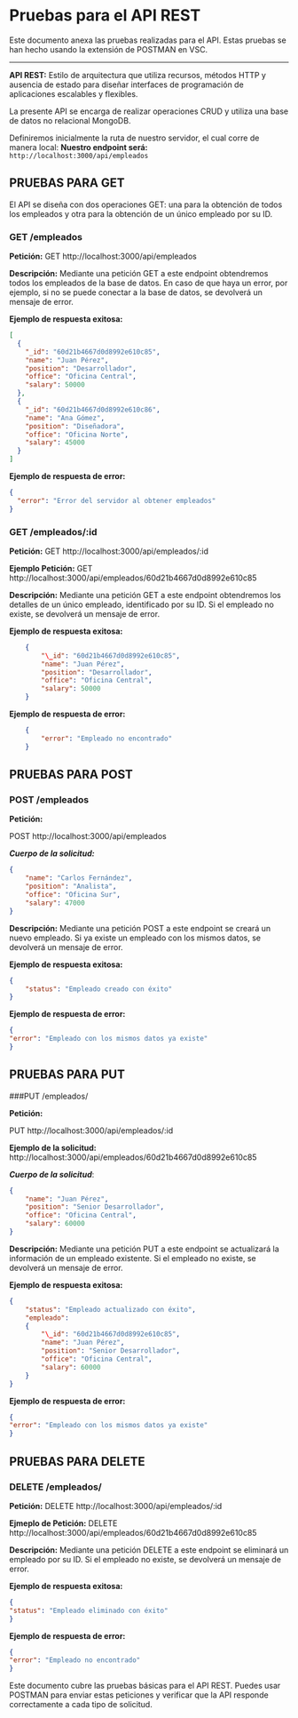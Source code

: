 # Pruebas para el API REST

Este documento anexa las pruebas realizadas para el API. Estas pruebas se han hecho usando la extensión de POSTMAN en VSC.

---

**API REST:** Estilo de arquitectura que utiliza recursos, métodos HTTP y ausencia de estado para diseñar interfaces de programación de aplicaciones escalables y flexibles.

La presente API se encarga de realizar operaciones CRUD y utiliza una base de datos no relacional MongoDB.

Definiremos inicialmente la ruta de nuestro servidor, el cual corre de manera local:
**Nuestro endpoint será:**  
`http://localhost:3000/api/empleados`

## PRUEBAS PARA GET

El API se diseña con dos operaciones GET: una para la obtención de todos los empleados y otra para la obtención de un único empleado por su ID.

### GET /empleados

**Petición:**
GET http://localhost:3000/api/empleados

**Descripción:** Mediante una petición GET a este endpoint obtendremos todos los empleados de la base de datos. En caso de que haya un error, por ejemplo, si no se puede conectar a la base de datos, se devolverá un mensaje de error.

**Ejemplo de respuesta exitosa:**

```json
[
  {
    "_id": "60d21b4667d0d8992e610c85",
    "name": "Juan Pérez",
    "position": "Desarrollador",
    "office": "Oficina Central",
    "salary": 50000
  },
  {
    "_id": "60d21b4667d0d8992e610c86",
    "name": "Ana Gómez",
    "position": "Diseñadora",
    "office": "Oficina Norte",
    "salary": 45000
  }
]
```

**Ejemplo de respuesta de error:**

```json
{
  "error": "Error del servidor al obtener empleados"
}
```

### GET /empleados/:id

**Petición:**
GET http://localhost:3000/api/empleados/:id

**Ejemplo Petición:**
GET http://localhost:3000/api/empleados/60d21b4667d0d8992e610c85

**Descripción:** Mediante una petición GET a este endpoint obtendremos los detalles de un único empleado, identificado por su ID. Si el empleado no existe, se devolverá un mensaje de error.

**Ejemplo de respuesta exitosa:**

```json
    {
        "\_id": "60d21b4667d0d8992e610c85",
        "name": "Juan Pérez",
        "position": "Desarrollador",
        "office": "Oficina Central",
        "salary": 50000
    }
```
**Ejemplo de respuesta de error:**

```json
    {
        "error": "Empleado no encontrado"
    }
```

## PRUEBAS PARA POST

### POST /empleados

**Petición:**

POST http://localhost:3000/api/empleados

***Cuerpo de la solicitud:***

```json
{
    "name": "Carlos Fernández",
    "position": "Analista",
    "office": "Oficina Sur",
    "salary": 47000
}
```
**Descripción:** Mediante una petición POST a este endpoint se creará un nuevo empleado. Si ya existe un empleado con los mismos datos, se devolverá un mensaje de error.

**Ejemplo de respuesta exitosa:**

```json
{
    "status": "Empleado creado con éxito"
}
```

**Ejemplo de respuesta de error:**

```json
{
"error": "Empleado con los mismos datos ya existe"
}
```

## PRUEBAS PARA PUT

###PUT /empleados/

**Petición:**

PUT http://localhost:3000/api/empleados/:id

**Ejemplo de la solicitud:**
http://localhost:3000/api/empleados/60d21b4667d0d8992e610c85

***Cuerpo de la solicitud***:

```json
{
    "name": "Juan Pérez",
    "position": "Senior Desarrollador",
    "office": "Oficina Central",
    "salary": 60000
}
```
**Descripción:** Mediante una petición PUT a este endpoint se actualizará la información de un empleado existente. Si el empleado no existe, se devolverá un mensaje de error.

**Ejemplo de respuesta exitosa:**

```json
{
    "status": "Empleado actualizado con éxito",
    "empleado": 
    {
        "\_id": "60d21b4667d0d8992e610c85",
        "name": "Juan Pérez",
        "position": "Senior Desarrollador",
        "office": "Oficina Central",
        "salary": 60000
    }
}
```

**Ejemplo de respuesta de error:**

```json
{
"error": "Empleado con los mismos datos ya existe"
}
```
## PRUEBAS PARA DELETE

### DELETE /empleados/

**Petición:**
DELETE http://localhost:3000/api/empleados/:id

**Ejmeplo de Petición:**
DELETE http://localhost:3000/api/empleados/60d21b4667d0d8992e610c85

**Descripción:** Mediante una petición DELETE a este endpoint se eliminará un empleado por su ID. Si el empleado no existe, se devolverá un mensaje de error.

**Ejemplo de respuesta exitosa:**

```json
{
"status": "Empleado eliminado con éxito"
}
```

**Ejemplo de respuesta de error:**

```json
{
"error": "Empleado no encontrado"
}
```

Este documento cubre las pruebas básicas para el API REST. Puedes usar POSTMAN para enviar estas peticiones y verificar que la API responde correctamente a cada tipo de solicitud.
